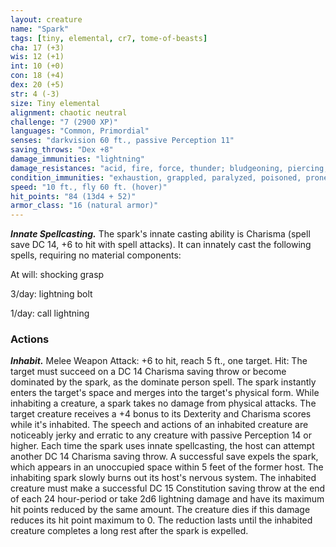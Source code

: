 ```yaml
---
layout: creature
name: "Spark"
tags: [tiny, elemental, cr7, tome-of-beasts]
cha: 17 (+3)
wis: 12 (+1)
int: 10 (+0)
con: 18 (+4)
dex: 20 (+5)
str: 4 (-3)
size: Tiny elemental
alignment: chaotic neutral
challenge: "7 (2900 XP)"
languages: "Common, Primordial"
senses: "darkvision 60 ft., passive Perception 11"
saving_throws: "Dex +8"
damage_immunities: "lightning"
damage_resistances: "acid, fire, force, thunder; bludgeoning, piercing, and slashing from nonmagical weapons"
condition_immunities: "exhaustion, grappled, paralyzed, poisoned, prone, restrained, unconscious"
speed: "10 ft., fly 60 ft. (hover)"
hit_points: "84 (13d4 + 52)"
armor_class: "16 (natural armor)"
---
```


***Innate Spellcasting.*** The spark's innate casting ability is Charisma (spell save DC 14, +6 to hit with spell attacks). It can innately cast the following spells, requiring no material components:

At will: shocking grasp

3/day: lightning bolt

1/day: call lightning

### Actions

***Inhabit.*** Melee Weapon Attack: +6 to hit, reach 5 ft., one target. Hit: The target must succeed on a DC 14 Charisma saving throw or become dominated by the spark, as the dominate person spell. The spark instantly enters the target's space and merges into the target's physical form. While inhabiting a creature, a spark takes no damage from physical attacks. The target creature receives a +4 bonus to its Dexterity and Charisma scores while it's inhabited. The speech and actions of an inhabited creature are noticeably jerky and erratic to any creature with passive Perception 14 or higher. Each time the spark uses innate spellcasting, the host can attempt another DC 14 Charisma saving throw. A successful save expels the spark, which appears in an unoccupied space within 5 feet of the former host. The inhabiting spark slowly burns out its host's nervous system. The inhabited creature must make a successful DC 15 Constitution saving throw at the end of each 24 hour-period or take 2d6 lightning damage and have its maximum hit points reduced by the same amount. The creature dies if this damage reduces its hit point maximum to 0. The reduction lasts until the inhabited creature completes a long rest after the spark is expelled.

